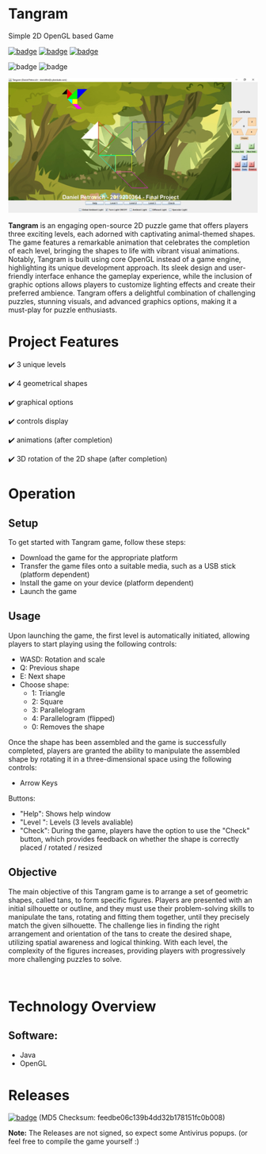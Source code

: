 # Tangram
Simple 2D OpenGL based Game


[![badge](https://img.shields.io/badge/license-MIT-success.svg)](https://opensource.org/license/mit)
[![badge](https://img.shields.io/badge/support-PayPal-blue.svg)](https://paypal.me/d4li3n)
[![badge](https://img.shields.io/badge/publication-danielthecyberdude.com-purple.svg)](https://danielthecyberdude.com/project/tangram)


![badge](https://img.shields.io/badge/technology-Java-green.svg)
![badge](https://img.shields.io/badge/technology-OpenGL-green.svg)


![header image](https://github.com/D4LI3N/Tangram/blob/master/x.jpg?raw=true)




**Tangram** is an engaging open-source 2D puzzle game that offers players three exciting levels, each adorned with captivating animal-themed shapes. The game features a remarkable animation that celebrates the completion of each level, bringing the shapes to life with vibrant visual animations. Notably, Tangram is built using core OpenGL instead of a game engine, highlighting its unique development approach. Its sleek design and user-friendly interface enhance the gameplay experience, while the inclusion of graphic options allows players to customize lighting effects and create their preferred ambience. Tangram offers a delightful combination of challenging puzzles, stunning visuals, and advanced graphics options, making it a must-play for puzzle enthusiasts.

# Project Features
✔️ 3 unique levels

✔️ 4 geometrical shapes

✔️ graphical options

✔️ controls display

✔️ animations (after completion)

✔️ 3D rotation of the 2D shape (after completion)

# Operation
## Setup
To get started with Tangram game, follow these steps:

- Download the game for the appropriate platform
- Transfer the game files onto a suitable media, such as a USB stick (platform dependent)
- Install the game on your device (platform dependent)
- Launch the game

## Usage
Upon launching the game, the first level is automatically initiated, allowing players to start playing using the following controls:

- WASD: Rotation and scale
- Q: Previous shape
- E: Next shape
- Choose shape:
  - 1: Triangle
  - 2: Square
  - 3: Parallelogram
  - 4: Parallelogram (flipped)
  - 0: Removes the shape
    
Once the shape has been assembled and the game is successfully completed, players are granted the ability to manipulate the assembled shape by rotating it in a three-dimensional space using the following controls:
- Arrow Keys

Buttons:
  - "Help": Shows help window
  - "Level <x>": Levels (3 levels avaliable)
  - "Check": During the game, players have the option to use the "Check" button, which provides feedback on whether the shape is correctly placed / rotated / resized



## Objective
The main objective of this Tangram game is to arrange a set of geometric shapes, called tans, to form specific figures. Players are presented with an initial silhouette or outline, and they must use their problem-solving skills to manipulate the tans, rotating and fitting them together, until they precisely match the given silhouette. The challenge lies in finding the right arrangement and orientation of the tans to create the desired shape, utilizing spatial awareness and logical thinking. With each level, the complexity of the figures increases, providing players with progressively more challenging puzzles to solve.

‍
# Technology Overview
## Software:
- Java
- OpenGL


# Releases
[![badge](https://img.shields.io/badge/Windows-0078D6?style=for-the-badge&logo=windows&logoColor=white)](https://github.com/D4LI3N/Tangram/releases/download/V1.0/Tangram_V1.0.exe)
(MD5 Checksum: feedbe06c139b4dd32b178151fc0b008)
<br>


**Note:** The Releases are not signed, so expect some Antivirus popups. (or feel free to compile the game yourself :)

